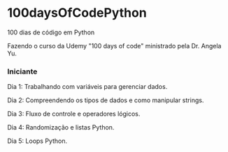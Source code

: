 # 100daysOfCodePython
100 dias de código em Python

Fazendo o curso da Udemy "100 days of code" ministrado pela Dr. Angela Yu.

### Iniciante

Dia 1: Trabalhando com variáveis para gerenciar dados.

Dia 2: Compreendendo os tipos de dados e como manipular strings.

Dia 3: Fluxo de controle e operadores lógicos.

Dia 4: Randomização e listas Python.

Dia 5: Loops Python.

